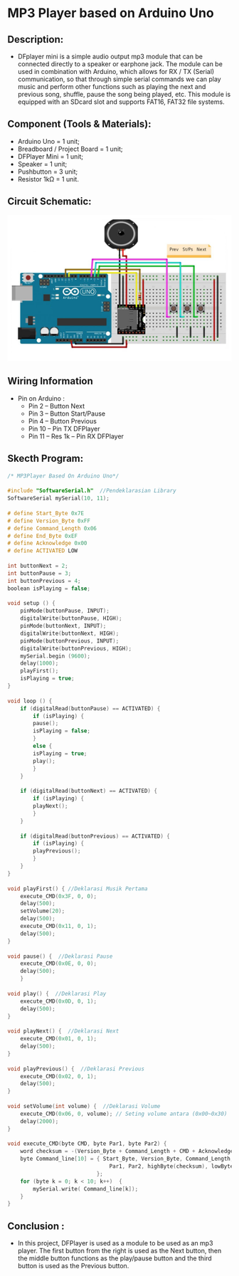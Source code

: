 # MP3 Player based on Arduino Uno

## Description:

- DFplayer mini is a simple audio output mp3 module that can be connected directly to a speaker or earphone jack. The module can be used in combination with Arduino, which allows for RX / TX (Serial) communication, so that through simple serial commands we can play music and perform other functions such as playing the next and previous song, shuffle, pause the song being played, etc. This module is equipped with an SDcard slot and supports FAT16, FAT32 file systems.

## Component (Tools & Materials):

- Arduino Uno = 1 unit;
- Breadboard / Project Board = 1 unit;
- DFPlayer Mini = 1 unit;
- Speaker = 1 unit;
- Pushbutton = 3 unit;
- Resistor 1kΩ = 1 unit.

## Circuit Schematic:

![Circuit-Schematic](img/skema.jpg)

## Wiring Information

- Pin on Arduino :
  - Pin 2 – Button Next
  - Pin 3 – Button Start/Pause
  - Pin 4 – Button Previous
  - Pin 10 – Pin TX DFPlayer
  - Pin 11 – Res 1k – Pin RX DFPlayer

## Skecth Program:

```cpp
/* MP3Player Based On Arduino Uno*/

#include "SoftwareSerial.h"  //Pendeklarasian Library
SoftwareSerial mySerial(10, 11);

# define Start_Byte 0x7E
# define Version_Byte 0xFF
# define Command_Length 0x06
# define End_Byte 0xEF
# define Acknowledge 0x00
# define ACTIVATED LOW

int buttonNext = 2;
int buttonPause = 3;
int buttonPrevious = 4;
boolean isPlaying = false;

void setup () {
    pinMode(buttonPause, INPUT);
    digitalWrite(buttonPause, HIGH);
    pinMode(buttonNext, INPUT);
    digitalWrite(buttonNext, HIGH);
    pinMode(buttonPrevious, INPUT);
    digitalWrite(buttonPrevious, HIGH);
    mySerial.begin (9600);
    delay(1000);
    playFirst();
    isPlaying = true;
}

void loop () {
    if (digitalRead(buttonPause) == ACTIVATED) {
        if (isPlaying) {
        pause();
        isPlaying = false;
        }
        else {
        isPlaying = true;
        play();
        }
    }

    if (digitalRead(buttonNext) == ACTIVATED) {
        if (isPlaying) {
        playNext();
        }
    }

    if (digitalRead(buttonPrevious) == ACTIVATED) {
        if (isPlaying) {
        playPrevious();
        }
    }
}

void playFirst() { //Deklarasi Musik Pertama
    execute_CMD(0x3F, 0, 0);
    delay(500);
    setVolume(20);
    delay(500);
    execute_CMD(0x11, 0, 1);
    delay(500);
}

void pause() {  //Deklarasi Pause
    execute_CMD(0x0E, 0, 0);
    delay(500);
    }

void play() {  //Deklarasi Play
    execute_CMD(0x0D, 0, 1);
    delay(500);
}

void playNext() {  //Deklarasi Next
    execute_CMD(0x01, 0, 1);
    delay(500);
}

void playPrevious() {  //Deklarasi Previous
    execute_CMD(0x02, 0, 1);
    delay(500);
}

void setVolume(int volume) {  //Deklarasi Volume
    execute_CMD(0x06, 0, volume); // Seting volume antara (0x00~0x30)
    delay(2000);
}

void execute_CMD(byte CMD, byte Par1, byte Par2) {
    word checksum = -(Version_Byte + Command_Length + CMD + Acknowledge + Par1 + Par2);
    byte Command_line[10] = { Start_Byte, Version_Byte, Command_Length, CMD, Acknowledge,
                                Par1, Par2, highByte(checksum), lowByte(checksum), End_Byte
                            };
    for (byte k = 0; k < 10; k++)  {
        mySerial.write( Command_line[k]);
    }
}
```

## Conclusion :

- In this project, DFPlayer is used as a module to be used as an mp3 player. The first button from the right is used as the Next button, then the middle button functions as the play/pause button and the third button is used as the Previous button.
